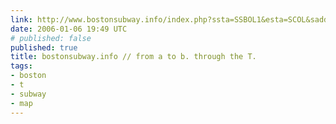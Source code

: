 ```yaml
---
link: http://www.bostonsubway.info/index.php?ssta=SSBOL1&esta=SCOL&saddr=169+Boylston+St%2C+Boston+MA+02130&daddr=130+Boylston+St%2C+Boston+MA+02116&type=dir&submit.x=&submit.y=
date: 2006-01-06 19:49 UTC
# published: false
published: true
title: bostonsubway.info // from a to b. through the T.
tags:
- boston
- t
- subway
- map
---
```



